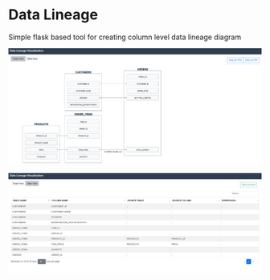 # Data Lineage
Simple flask based tool for creating column level data lineage diagram

![alt text](image.png)

![alt text](image-1.png)
